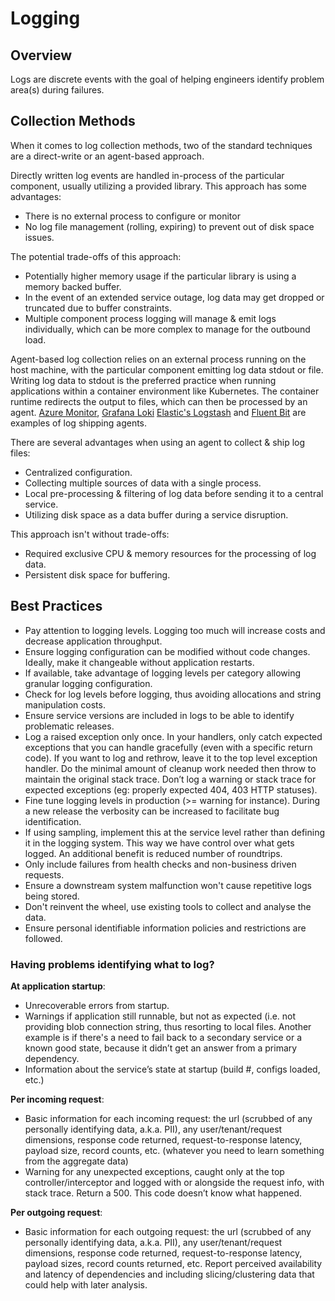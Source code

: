 # Logging

## Overview

Logs are discrete events with the goal of helping engineers identify problem area(s) during failures.

## Collection Methods

When it comes to log collection methods, two of the standard techniques are a direct-write or an agent-based approach.

Directly written log events are handled in-process of the particular component, usually utilizing a provided library. This approach has some advantages:

- There is no external process to configure or monitor
- No log file management (rolling, expiring) to prevent out of disk space issues.

The potential trade-offs of this approach:

- Potentially higher memory usage if the particular library is using a memory backed buffer.
- In the event of an extended service outage, log data may get dropped or truncated due to buffer constraints.
- Multiple component process logging will manage & emit logs individually, which can be more complex to manage for the outbound load.

Agent-based log collection relies on an external process running on the host machine, with the particular component emitting log data stdout or file. Writing log data to stdout is the preferred practice when running applications within a container environment like Kubernetes. The container runtime redirects the output to files, which can then be processed by an agent. [Azure Monitor](https://azure.microsoft.com/en-us/services/monitor), [Grafana Loki](https://github.com/grafana/loki) [Elastic's Logstash](https://www.elastic.co/logstash) and [Fluent Bit](https://fluentbit.io/) are examples of log shipping agents.

There are several advantages when using an agent to collect & ship log files:

- Centralized configuration.
- Collecting multiple sources of data with a single process.
- Local pre-processing & filtering of log data before sending it to a central service.
- Utilizing disk space as a data buffer during a service disruption.

This approach isn't without trade-offs:

- Required exclusive CPU & memory resources for the processing of log data.
- Persistent disk space for buffering.

## Best Practices

- Pay attention to logging levels. Logging too much will increase costs and decrease application throughput.
- Ensure logging configuration can be modified without code changes. Ideally, make it changeable without application restarts.
- If available, take advantage of logging levels per category allowing granular logging configuration.
- Check for log levels before logging, thus avoiding allocations and string manipulation costs.
- Ensure service versions are included in logs to be able to identify problematic releases.
- Log a raised exception only once. In your handlers, only catch expected exceptions that you can handle gracefully (even with a specific return code). If you want to log and rethrow, leave it to the top level exception handler. Do the minimal amount of cleanup work needed then throw to maintain the original stack trace. Don’t log a warning or stack trace for expected exceptions (eg: properly expected 404, 403 HTTP statuses).
- Fine tune logging levels in production (>= warning for instance). During a new release the verbosity can be increased to facilitate bug identification.
- If using sampling, implement this at the service level rather than defining it in the logging system. This way we have control over what gets logged. An additional benefit is reduced number of roundtrips.
- Only include failures from health checks and non-business driven requests.
- Ensure a downstream system malfunction won't cause repetitive logs being stored.
- Don't reinvent the wheel, use existing tools to collect and analyse the data.
- Ensure personal identifiable information policies and restrictions are followed.

### Having problems identifying what to log?

**At application startup**:

- Unrecoverable errors from startup.
- Warnings if application still runnable, but not as expected (i.e. not providing blob connection string, thus resorting to local files. Another example is if there's a need to fail back to a secondary service or a known good state, because it didn’t get an answer from a primary dependency.
- Information about the service’s state at startup (build #, configs loaded, etc.)

**Per incoming request**:

- Basic information for each incoming request: the url (scrubbed of any personally identifying data, a.k.a. PII), any user/tenant/request dimensions, response code returned, request-to-response latency, payload size, record counts, etc. (whatever you need to learn something from the aggregate data)
- Warning for any unexpected exceptions, caught only at the top controller/interceptor and logged with or alongside the request info, with stack trace. Return a 500. This code doesn’t know what happened.

**Per outgoing request**:

- Basic information for each outgoing request: the url (scrubbed of any personally identifying data, a.k.a. PII), any user/tenant/request dimensions, response code returned, request-to-response latency, payload sizes, record counts returned, etc. Report perceived availability and latency of dependencies and including slicing/clustering data that could help with later analysis.
